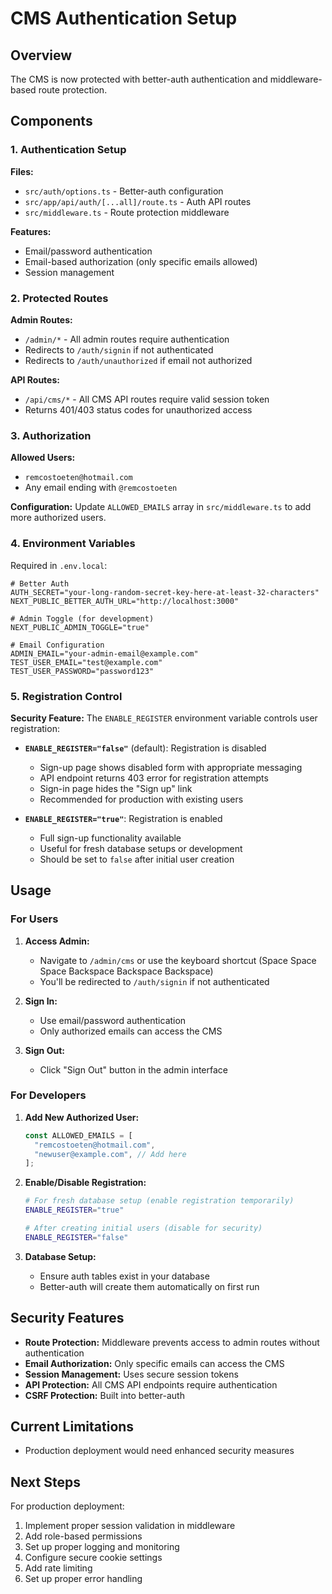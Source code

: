 # CMS Authentication Setup

## Overview

The CMS is now protected with better-auth authentication and middleware-based route protection.

## Components

### 1. Authentication Setup

**Files:**
- `src/auth/options.ts` - Better-auth configuration
- `src/app/api/auth/[...all]/route.ts` - Auth API routes
- `src/middleware.ts` - Route protection middleware

**Features:**
- Email/password authentication
- Email-based authorization (only specific emails allowed)
- Session management

### 2. Protected Routes

**Admin Routes:**
- `/admin/*` - All admin routes require authentication
- Redirects to `/auth/signin` if not authenticated
- Redirects to `/auth/unauthorized` if email not authorized

**API Routes:**
- `/api/cms/*` - All CMS API routes require valid session token
- Returns 401/403 status codes for unauthorized access

### 3. Authorization

**Allowed Users:**
- `remcostoeten@hotmail.com`
- Any email ending with `@remcostoeten`

**Configuration:**
Update `ALLOWED_EMAILS` array in `src/middleware.ts` to add more authorized users.

### 4. Environment Variables

Required in `.env.local`:

```env
# Better Auth
AUTH_SECRET="your-long-random-secret-key-here-at-least-32-characters"
NEXT_PUBLIC_BETTER_AUTH_URL="http://localhost:3000"

# Admin Toggle (for development)
NEXT_PUBLIC_ADMIN_TOGGLE="true"

# Email Configuration
ADMIN_EMAIL="your-admin-email@example.com"
TEST_USER_EMAIL="test@example.com"
TEST_USER_PASSWORD="password123"
```

### 5. Registration Control

**Security Feature:** The `ENABLE_REGISTER` environment variable controls user registration:

- **`ENABLE_REGISTER="false"`** (default): Registration is disabled
  - Sign-up page shows disabled form with appropriate messaging
  - API endpoint returns 403 error for registration attempts
  - Sign-in page hides the "Sign up" link
  - Recommended for production with existing users

- **`ENABLE_REGISTER="true"`**: Registration is enabled
  - Full sign-up functionality available
  - Useful for fresh database setups or development
  - Should be set to `false` after initial user creation

## Usage

### For Users

1. **Access Admin:**
   - Navigate to `/admin/cms` or use the keyboard shortcut (Space Space Space Backspace Backspace Backspace)
   - You'll be redirected to `/auth/signin` if not authenticated

2. **Sign In:**
   - Use email/password authentication
   - Only authorized emails can access the CMS

3. **Sign Out:**
   - Click "Sign Out" button in the admin interface

### For Developers

1. **Add New Authorized User:**
   ```typescript
   const ALLOWED_EMAILS = [
     "remcostoeten@hotmail.com",
     "newuser@example.com", // Add here
   ];
   ```

2. **Enable/Disable Registration:**
   ```bash
   # For fresh database setup (enable registration temporarily)
   ENABLE_REGISTER="true"
   
   # After creating initial users (disable for security)
   ENABLE_REGISTER="false"
   ```

4. **Database Setup:**
   - Ensure auth tables exist in your database
   - Better-auth will create them automatically on first run

## Security Features

- **Route Protection:** Middleware prevents access to admin routes without authentication
- **Email Authorization:** Only specific emails can access the CMS
- **Session Management:** Uses secure session tokens
- **API Protection:** All CMS API endpoints require authentication
- **CSRF Protection:** Built into better-auth

## Current Limitations

- Production deployment would need enhanced security measures

## Next Steps

For production deployment:
1. Implement proper session validation in middleware
2. Add role-based permissions
3. Set up proper logging and monitoring
4. Configure secure cookie settings
5. Add rate limiting
6. Set up proper error handling
